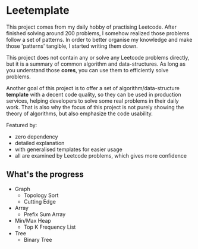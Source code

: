 # Leetemplate
This project comes from my daily hobby of practising Leetcode. After finished solving around 200 problems, I somehow realized those problems follow a set of patterns. 
In order to better organise my knowledge and make those 'patterns' tangible, I started writing them down.

This project does not contain any or solve any Leetcode problems directly, but it is a summary of common algorithm and data-structures. As long as
you understand those **cores**, you can use them to efficiently solve problems.

Another goal of this project is to offer a set of algorithm/data-structure **template** with a decent code quality, so they can be used in production services, helping 
developers to solve some real problems in their daily work. That is also why the focus of this project is not purely showing the theory of algorithms, but also
emphasize the code usability.


Featured by:
- zero dependency 
- detailed explanation
- with generalised templates for easier usage
- all are examined by Leetcode problems, which gives more confidence

## What's the progress
- Graph
  - Topology Sort
  - Cutting Edge
- Array
  - Prefix Sum Array
- Min/Max Heap
  - Top K Frequency List
- Tree
  - Binary Tree